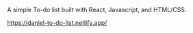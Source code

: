 A simple To-do list built with React, Javascript, and HTML/CSS.

https://daniel-to-do-list.netlify.app/
